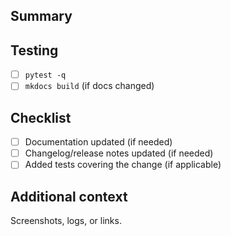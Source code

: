 ## Summary

## Testing
- [ ] `pytest -q`
- [ ] `mkdocs build` (if docs changed)

## Checklist
- [ ] Documentation updated (if needed)
- [ ] Changelog/release notes updated (if needed)
- [ ] Added tests covering the change (if applicable)

## Additional context

Screenshots, logs, or links.
